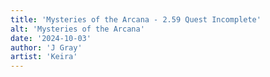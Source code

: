 ```yaml
---
title: 'Mysteries of the Arcana - 2.59 Quest Incomplete'
alt: 'Mysteries of the Arcana'
date: '2024-10-03'
author: 'J Gray'
artist: 'Keira'
---
```


